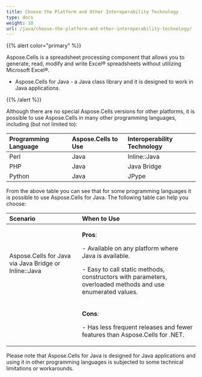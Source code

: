 ```yaml
---
title: Choose the Platform and Other Interoperability Technology
type: docs
weight: 10
url: /java/choose-the-platform-and-other-interoperability-technology/
---
```


{{% alert color="primary" %}} 

Aspose.Cells is a spreadsheet processing component that allows you to generate, read, modify and write Excel® spreadsheets without utilizing Microsoft Excel®. 

- Aspose.Cells for Java - a Java class library and it is designed to work in Java applications.

{{% /alert %}} 

Although there are no special Aspose.Cells versions for other platforms, it is possible to use Aspose.Cells in many other programming languages, including (but not limited to): 

|**Programming Language** |**Aspose.Cells to Use** |**Interoperability Technology** |
| :- | :- | :- |
|Perl |Java |Inline::Java |
|PHP |Java |Java Bridge |
|Python |Java |JPype |
From the above table you can see that for some programming languages it is possible to use Aspose.Cells for Java. The following table can help you choose: 

|**Scenario** |**When to Use** |
| :- | :- |
|Aspose.Cells for Java via Java Bridge or Inline::Java |<p>**Pros**:</p><p>- Available on any platform where Java is available.</p><p>- Easy to call static methods, constructors with parameters, overloaded methods and use enumerated values.</p>|
| |<p>**Cons**: </p><p>- Has less frequent releases and fewer features than Aspose.Cells for .NET.</p>|
Please note that Aspose.Cells for Java is designed for Java applications and using it in other programming languages is subjected to some technical limitations or workarounds. 
